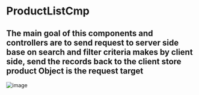 # ProductListCmp
## The main goal of this components and controllers are to send request to server side base on search and filter criteria makes by client side, send the records back to the client store product Object is the request target
![image](https://user-images.githubusercontent.com/43973882/117606304-71b0c200-b10e-11eb-8ccb-5bc55a7506e2.png)
